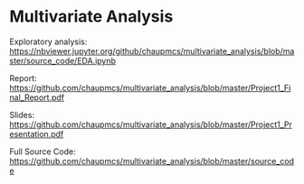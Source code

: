 # Multivariate Analysis

Exploratory analysis: https://nbviewer.jupyter.org/github/chaupmcs/multivariate_analysis/blob/master/source_code/EDA.ipynb

Report: https://github.com/chaupmcs/multivariate_analysis/blob/master/Project1_Final_Report.pdf

Slides: https://github.com/chaupmcs/multivariate_analysis/blob/master/Project1_Presentation.pdf

Full Source Code: https://github.com/chaupmcs/multivariate_analysis/blob/master/source_code
